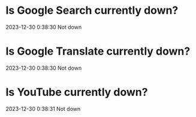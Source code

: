 # Is Google Search currently down?

2023-12-30 0:38:30 Not down

# Is Google Translate currently down?

2023-12-30 0:38:30 Not down

# Is YouTube currently down?

2023-12-30 0:38:31 Not down

